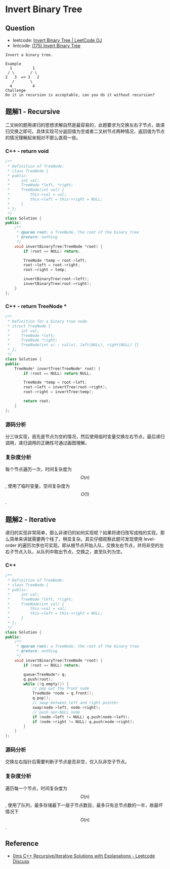 # Invert Binary Tree

## Question

- leetcode: [Invert Binary Tree | LeetCode OJ](https://leetcode.com/problems/invert-binary-tree/)
- lintcode: [(175) Invert Binary Tree](http://www.lintcode.com/en/problem/invert-binary-tree/)

```
Invert a binary tree.

Example
  1         1
 / \       / \
2   3  => 3   2
   /       \
  4         4
Challenge
Do it in recursion is acceptable, can you do it without recursion?
```

## 题解1 - Recursive

二叉树的题用递归的思想求解自然是最容易的，此题要求为交换左右子节点，故递归交换之即可。具体实现可分返回值为空或者二叉树节点两种情况，返回值为节点的情况理解起来相对不那么直观一些。

### C++ - return void

```c++
/**
 * Definition of TreeNode:
 * class TreeNode {
 * public:
 *     int val;
 *     TreeNode *left, *right;
 *     TreeNode(int val) {
 *         this->val = val;
 *         this->left = this->right = NULL;
 *     }
 * };
 */
class Solution {
public:
    /**
     * @param root: a TreeNode, the root of the binary tree
     * @return: nothing
     */
    void invertBinaryTree(TreeNode *root) {
        if (root == NULL) return;

        TreeNode *temp = root->left;
        root->left = root->right;
        root->right = temp;

        invertBinaryTree(root->left);
        invertBinaryTree(root->right);
    }
};
```

### C++ - return TreeNode *

```c++
/**
 * Definition for a binary tree node.
 * struct TreeNode {
 *     int val;
 *     TreeNode *left;
 *     TreeNode *right;
 *     TreeNode(int x) : val(x), left(NULL), right(NULL) {}
 * };
 */
class Solution {
public:
    TreeNode* invertTree(TreeNode* root) {
        if (root == NULL) return NULL;

        TreeNode *temp = root->left;
        root->left = invertTree(root->right);
        root->right = invertTree(temp);

        return root;
    }
};
```

### 源码分析

分三块实现，首先是节点为空的情况，然后使用临时变量交换左右节点，最后递归调用，递归调用的正确性可通过画图理解。

### 复杂度分析

每个节点遍历一次，时间复杂度为 $$O(n)$$, 使用了临时变量，空间复杂度为 $$O(1)$$.

## 题解2 - Iterative

递归的实现非常简单，那么非递归的如何实现呢？如果将递归改写成栈的实现，那么简单来讲就需要两个栈了，稍显复杂。其实仔细观察此题可发现使用 level-order 的遍历次序也可实现。即从根节点开始入队，交换左右节点，并将非空的左右子节点入队，从队列中取出节点，交换之，直至队列为空。

### C++

```c++
/**
 * Definition of TreeNode:
 * class TreeNode {
 * public:
 *     int val;
 *     TreeNode *left, *right;
 *     TreeNode(int val) {
 *         this->val = val;
 *         this->left = this->right = NULL;
 *     }
 * };
 */
class Solution {
public:
    /**
     * @param root: a TreeNode, the root of the binary tree
     * @return: nothing
     */
    void invertBinaryTree(TreeNode *root) {
        if (root == NULL) return;

        queue<TreeNode*> q;
        q.push(root);
        while (!q.empty()) {
            // pop out the front node
            TreeNode *node = q.front();
            q.pop();
            // swap between left and right pointer
            swap(node->left, node->right);
            // push non-NULL node
            if (node->left != NULL) q.push(node->left);
            if (node->right != NULL) q.push(node->right);
        }
    }
};
```

### 源码分析

交换左右指针后需要判断子节点是否非空，仅入队非空子节点。

### 复杂度分析

遍历每一个节点，时间复杂度为 $$O(n)$$, 使用了队列，最多存储最下一层子节点数目，最多只有总节点数的一半，故最坏情况下 $$O(n)$$.

## Reference

- [0ms C++ Recursive/Iterative Solutions with Explanations - Leetcode Discuss](https://leetcode.com/discuss/42613/0ms-c-recursive-iterative-solutions-with-explanations)
